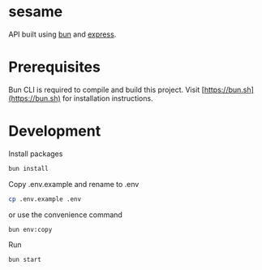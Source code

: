 # sesame

API built using [bun](https://bun.sh) and [express](https://expressjs.com/).

# Prerequisites

Bun CLI is required to compile and build this project. Visit [https://bun.sh](https://bun.sh) for installation instructions.

# Development

Install packages

```bash
bun install
```

Copy .env.example and rename to .env

```bash
cp .env.example .env
```

or use the convenience command

```bash
bun env:copy
```

Run

```bash
bun start
```

